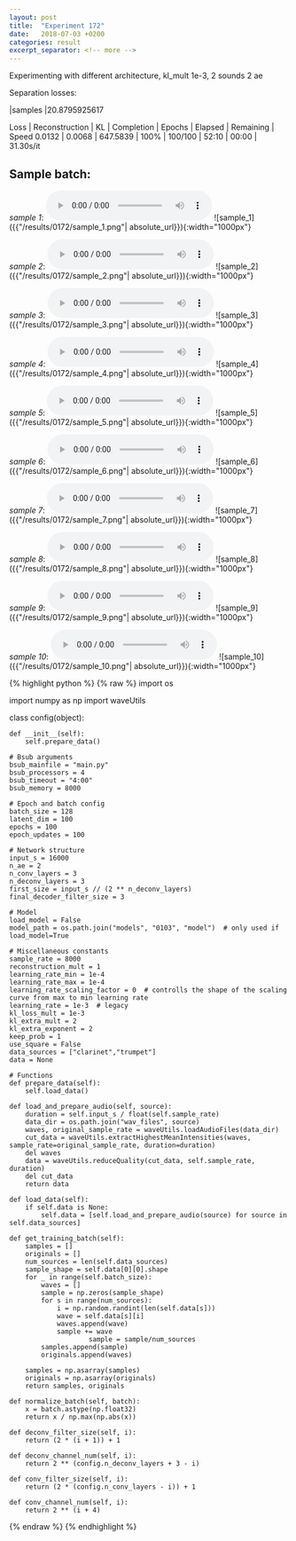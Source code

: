 ```yaml
---
layout: post
title:  "Experiment 172"
date:   2018-07-03 +0200
categories: result
excerpt_separator: <!-- more -->
---
```

Experimenting with different architecture, kl_mult 1e-3, 2 sounds 2 ae

Separation losses:

|samples
|20.8795925617

Loss | Reconstruction | KL | Completion | Epochs | Elapsed | Remaining | Speed
0.0132 | 0.0068 | 647.5839 | 100% | 100/100 | 52:10 | 00:00 | 31.30s/it<!-- more -->

## **Sample batch**:
_sample 1_:
<audio src="/ResultsOverview/results/0172/sample_1.wav" controls preload></audio>
![sample_1]({{"/results/0172/sample_1.png"| absolute_url}}){:width="1000px"}

_sample 2_:
<audio src="/ResultsOverview/results/0172/sample_2.wav" controls preload></audio>
![sample_2]({{"/results/0172/sample_2.png"| absolute_url}}){:width="1000px"}

_sample 3_:
<audio src="/ResultsOverview/results/0172/sample_3.wav" controls preload></audio>
![sample_3]({{"/results/0172/sample_3.png"| absolute_url}}){:width="1000px"}

_sample 4_:
<audio src="/ResultsOverview/results/0172/sample_4.wav" controls preload></audio>
![sample_4]({{"/results/0172/sample_4.png"| absolute_url}}){:width="1000px"}

_sample 5_:
<audio src="/ResultsOverview/results/0172/sample_5.wav" controls preload></audio>
![sample_5]({{"/results/0172/sample_5.png"| absolute_url}}){:width="1000px"}

_sample 6_:
<audio src="/ResultsOverview/results/0172/sample_6.wav" controls preload></audio>
![sample_6]({{"/results/0172/sample_6.png"| absolute_url}}){:width="1000px"}

_sample 7_:
<audio src="/ResultsOverview/results/0172/sample_7.wav" controls preload></audio>
![sample_7]({{"/results/0172/sample_7.png"| absolute_url}}){:width="1000px"}

_sample 8_:
<audio src="/ResultsOverview/results/0172/sample_8.wav" controls preload></audio>
![sample_8]({{"/results/0172/sample_8.png"| absolute_url}}){:width="1000px"}

_sample 9_:
<audio src="/ResultsOverview/results/0172/sample_9.wav" controls preload></audio>
![sample_9]({{"/results/0172/sample_9.png"| absolute_url}}){:width="1000px"}

_sample 10_:
<audio src="/ResultsOverview/results/0172/sample_10.wav" controls preload></audio>
![sample_10]({{"/results/0172/sample_10.png"| absolute_url}}){:width="1000px"}


{% highlight python %}
{% raw %}
import os

import numpy as np
import waveUtils


class config(object):

	def __init__(self):
		self.prepare_data()

	# Bsub arguments
	bsub_mainfile = "main.py"
	bsub_processors = 4
	bsub_timeout = "4:00"
	bsub_memory = 8000

	# Epoch and batch config
	batch_size = 128
	latent_dim = 100
	epochs = 100
	epoch_updates = 100

	# Network structure
	input_s = 16000
	n_ae = 2
	n_conv_layers = 3
	n_deconv_layers = 3
	first_size = input_s // (2 ** n_deconv_layers)
	final_decoder_filter_size = 3

	# Model
	load_model = False
	model_path = os.path.join("models", "0103", "model")  # only used if load_model=True

	# Miscellaneous constants
	sample_rate = 8000
	reconstruction_mult = 1
	learning_rate_min = 1e-4
	learning_rate_max = 1e-4
	learning_rate_scaling_factor = 0  # controlls the shape of the scaling curve from max to min learning rate
	learning_rate = 1e-3  # legacy
	kl_loss_mult = 1e-3
	kl_extra_mult = 2
	kl_extra_exponent = 2
	keep_prob = 1
	use_square = False
	data_sources = ["clarinet","trumpet"]
	data = None

	# Functions
	def prepare_data(self):
		self.load_data()

	def load_and_prepare_audio(self, source):
		duration = self.input_s / float(self.sample_rate)
		data_dir = os.path.join("wav_files", source)
		waves, original_sample_rate = waveUtils.loadAudioFiles(data_dir)
		cut_data = waveUtils.extractHighestMeanIntensities(waves, sample_rate=original_sample_rate, duration=duration)
		del waves
		data = waveUtils.reduceQuality(cut_data, self.sample_rate, duration)
		del cut_data
		return data

	def load_data(self):
		if self.data is None:
			self.data = [self.load_and_prepare_audio(source) for source in self.data_sources]

	def get_training_batch(self):
		samples = []
		originals = []
		num_sources = len(self.data_sources)
		sample_shape = self.data[0][0].shape
		for _ in range(self.batch_size):
			waves = []
			sample = np.zeros(sample_shape)
			for s in range(num_sources):
				i = np.random.randint(len(self.data[s]))
				wave = self.data[s][i]
				waves.append(wave)
				sample += wave
                        sample = sample/num_sources
			samples.append(sample)
			originals.append(waves)

		samples = np.asarray(samples)
		originals = np.asarray(originals)
		return samples, originals

	def normalize_batch(self, batch):
		x = batch.astype(np.float32)
		return x / np.max(np.abs(x))

	def deconv_filter_size(self, i):
		return (2 * (i + 1)) + 1

	def deconv_channel_num(self, i):
		return 2 ** (config.n_deconv_layers + 3 - i)

	def conv_filter_size(self, i):
		return (2 * (config.n_conv_layers - i)) + 1

	def conv_channel_num(self, i):
		return 2 ** (i + 4)

{% endraw %}
{% endhighlight %}
